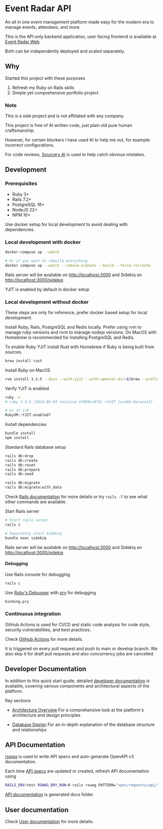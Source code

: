 # Event Radar API

An all in one event management platform made easy for the modern era to manage events, attendees, and more.

This is the API only backend application, user facing frontend is available at
[Event Radar Web](https://github.com/abhiyaantrix/event-radar-web)

Both can be independently deployed and scaled separately.

## Why

Started this project with these purposes

1. Refresh my Ruby on Rails skills
2. Simple yet comprehensive portfolio project

### Note

This is a side project and is not affiliated with any company.

This project is free of AI written code, just plain old pure human craftsmanship.

However, for certain blockers I have used AI to help me out, for example: incorrect configurations.

For code reviews, [Sourcery AI](https://sourcery.ai/) is used to help catch obvious mistakes.

## Development

### Prerequisites

- Ruby 3+
- Rails 7.2+
- PostgreSQL 16+
- NodeJS 22+
- NPM 10+

Use docker setup for local development to avoid dealing with dependencies.

### Local development with docker

```bash
docker-compose up --watch

# Or if you want to rebuild everything
docker compose up --watch --remove-orphans --build --force-recreate
```

Rails server will be available on <http://localhost:3000> and Sidekiq on <http://localhost:3000/sidekiq>

YJIT is enabled by default in docker setup

### Local development without docker

These steps are only for reference, prefer docker based setup for local development.

Install Ruby, Rails, PostgreSQL and Redis locally.
Prefer using rvm to manage ruby versions and nvm to manage nodejs versions.
On MacOS with Homebrew is recommended for installing PostgreSQL and Redis.

To enable Ruby YJIT install Rust with Homebrew if Ruby is being built from sources.

```bash
brew install rust
```

Install Ruby on MacOS

```bash
rvm install 3.3.5 --docs --with-yjit --with-openssl-dir=$(brew --prefix openssl)
```

Verify YJIT is enabled

```bash
ruby -v
# ruby 3.3.5 (2024-09-03 revision ef084cc8f4) +YJIT [arm64-darwin23]

# or in irb
RubyVM::YJIT.enabled?
```

Install dependencies

```bash
bundle install
npm install
```

Standard Rails database setup

```bash
rails db:drop
rails db:create
rails db:reset
rails db:prepare
rails db:seed

rails db:migrate
rails db:migrate:with_data
```

Check [Rails documentation](https://api.rubyonrails.org/classes/ActiveRecord/Tasks/DatabaseTasks.html)
for more details or try `rails -T` to see what other commands are available.

Start Rails server

```bash
# Start rails server
rails s

# Separately start Sidekiq
bundle exec sidekiq
```

Rails server will be available on <http://localhost:3000> and Sidekiq on <http://localhost:3000/sidekiq>

#### Debugging

Use Rails console for debugging

```bash
rails c
```

Use [Ruby's Debugger](https://github.com/ruby/debug) with
[pry](https://github.com/pry/pry) for debugging

```bash
binding.pry
```

### Continuous integration

GitHub Actions is used for CI/CD and static code analysis for code style, security vulnerabilities, and best practices.

Check [GitHub Actions](.github/workflows) for more details.

It is triggered on every pull request and push to main or develop branch.
We also skip it for draft pull requests and also concurrency jobs are cancelled.

## Developer Documentation

In addition to this quick start guide, detailed [developer documentation](./docs/developer_guide/) is available,
covering various components and architectural aspects of the platform.

Key sections

- [Architecture Overview](./docs/developer_guide/architecture_overview.md)
  For a comprehensive look at the platform's architecture and design principles

- [Database Design](./docs/developer_guide/database_design_overview.md)
  For an in-depth explanation of the database structure and relationships

## API Documentation

[rswag](https://github.com/rswag/rswag) is used to write API specs and auto-generate OpenAPI v3 documentation.

Each time [API specs](./spec/requests/api) are updated or created, refresh API documentation using

```bash
RAILS_ENV=test RSWAG_DRY_RUN=0 rails rswag PATTERN="spec/requests/api/**/*_spec.rb"
```

[API documentation](./docs/api_guide) is generated docs folder.

## User documentation

Check [User documentation](./docs/user_guide) for more details.
